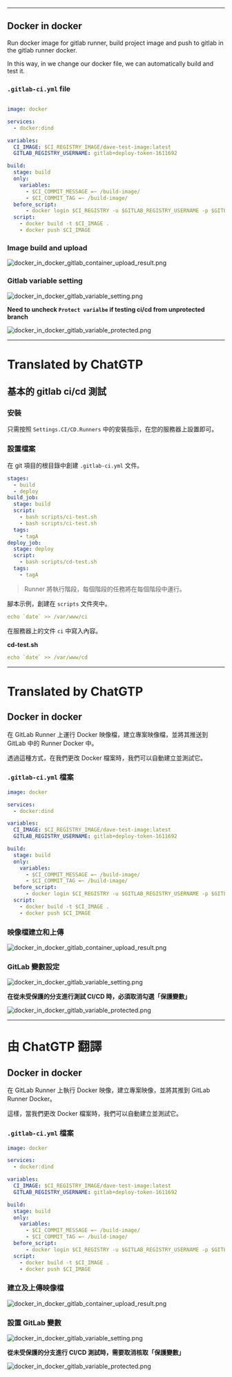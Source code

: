<!--HugoNoteFlag-->

---


## Docker in docker

Run docker image for gitlab runner, build project image and push to gitlab in the gitlab runner docker.

In this way, in we change our docker file, we can automatically build and test it.


### `.gitlab-ci.yml` file

```yaml

image: docker

services:
  - docker:dind

variables:
  CI_IMAGE: $CI_REGISTRY_IMAGE/dave-test-image:latest
  GITLAB_REGISTRY_USERNAME: gitlab+deploy-token-1611692

build:
  stage: build
  only:
    variables:
      - $CI_COMMIT_MESSAGE =~ /build-image/
      - $CI_COMMIT_TAG =~ /build-image/
  before_script:
      - docker login $CI_REGISTRY -u $GITLAB_REGISTRY_USERNAME -p $GITLAB_REGISTRY_PASSWORD
  script:
    - docker build -t $CI_IMAGE .
    - docker push $CI_IMAGE

```


### Image build and upload

![docker_in_docker_gitlab_container_upload_result.png](imgs/docker_in_docker_gitlab_container_upload_result.png)



### Gitlab variable setting

![docker_in_docker_gitlab_variable_setting.png](imgs/docker_in_docker_gitlab_variable_setting.png)


**Need to uncheck `Protect varialbe` if testing ci/cd from unprotected branch**

![docker_in_docker_gitlab_variable_protected.png](imgs/docker_in_docker_gitlab_variable_protected.png)

---

<!--HugoNoteZhFlag-->

# Translated by ChatGTP

## 基本的 gitlab ci/cd 測試

### 安裝

只需按照 `Settings.CI/CD.Runners` 中的安裝指示，在您的服務器上設置即可。

### 設置檔案

在 git 項目的根目錄中創建 `.gitlab-ci.yml` 文件。

```yaml
stages:
  - build
  - deploy
build_job:
  stage: build
  script:
    - bash scripts/ci-test.sh
    - bash scripts/ci-test.sh
  tags:
    - tagA
deploy_job:
  stage: deploy
  script:
    - bash scripts/cd-test.sh
  tags:
    - tagA
```

> Runner 將執行階段，每個階段的任務將在每個階段中運行。

腳本示例，創建在 `scripts` 文件夾中。
```yaml
echo `date` >> /var/www/ci
```

在服務器上的文件 `ci` 中寫入內容。

**cd-test.sh**

```yaml
echo `date` >> /var/www/cd
```


---

<!--HugoNoteZhFlag-->

# Translated by ChatGTP

## Docker in docker

在 GitLab Runner 上運行 Docker 映像檔，建立專案映像檔，並將其推送到 GitLab 中的 Runner Docker 中。

透過這種方式，在我們更改 Docker 檔案時，我們可以自動建立並測試它。

### `.gitlab-ci.yml` 檔案

```yaml
image: docker

services:
  - docker:dind

variables:
  CI_IMAGE: $CI_REGISTRY_IMAGE/dave-test-image:latest
  GITLAB_REGISTRY_USERNAME: gitlab+deploy-token-1611692

build:
  stage: build
  only:
    variables:
      - $CI_COMMIT_MESSAGE =~ /build-image/
      - $CI_COMMIT_TAG =~ /build-image/
  before_script:
      - docker login $CI_REGISTRY -u $GITLAB_REGISTRY_USERNAME -p $GITLAB_REGISTRY_PASSWORD
  script:
    - docker build -t $CI_IMAGE .
    - docker push $CI_IMAGE
```

### 映像檔建立和上傳

![docker_in_docker_gitlab_container_upload_result.png](imgs/docker_in_docker_gitlab_container_upload_result.png)

### GitLab 變數設定

![docker_in_docker_gitlab_variable_setting.png](imgs/docker_in_docker_gitlab_variable_setting.png)

**在從未受保護的分支進行測試 CI/CD 時，必須取消勾選「保護變數」**

![docker_in_docker_gitlab_variable_protected.png](imgs/docker_in_docker_gitlab_variable_protected.png)

---

<!--HugoNoteZhFlag-->

# 由 ChatGTP 翻譯

## Docker in docker

在 GitLab Runner 上執行 Docker 映像，建立專案映像，並將其推到 GitLab Runner Docker。

這樣，當我們更改 Docker 檔案時，我們可以自動建立並測試它。

### `.gitlab-ci.yml` 檔案

```yaml
image: docker

services:
  - docker:dind

variables:
  CI_IMAGE: $CI_REGISTRY_IMAGE/dave-test-image:latest
  GITLAB_REGISTRY_USERNAME: gitlab+deploy-token-1611692

build:
  stage: build
  only:
    variables:
      - $CI_COMMIT_MESSAGE =~ /build-image/
      - $CI_COMMIT_TAG =~ /build-image/
  before_script:
      - docker login $CI_REGISTRY -u $GITLAB_REGISTRY_USERNAME -p $GITLAB_REGISTRY_PASSWORD
  script:
    - docker build -t $CI_IMAGE .
    - docker push $CI_IMAGE
```

### 建立及上傳映像檔

![docker_in_docker_gitlab_container_upload_result.png](imgs/docker_in_docker_gitlab_container_upload_result.png)

### 設置 GitLab 變數

![docker_in_docker_gitlab_variable_setting.png](imgs/docker_in_docker_gitlab_variable_setting.png)

**從未受保護的分支進行 CI/CD 測試時，需要取消核取「保護變數」**

![docker_in_docker_gitlab_variable_protected.png](imgs/docker_in_docker_gitlab_variable_protected.png)
